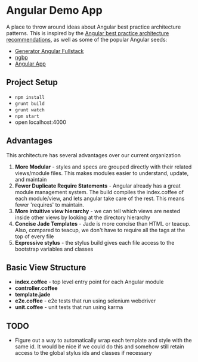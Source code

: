 # Angular Demo App

A place to throw around ideas about Angular best practice architecture patterns. This is inspired by the [Angular best practice architecture recommendations](http://blog.angularjs.org/2014/02/an-angularjs-style-guide-and-best.html), as well as some of the popular Angular seeds:

- [Generator Angular Fullstack](https://www.npmjs.org/package/generator-angular-fullstack)
- [ngbp](https://github.com/ngbp/ngbp)
- [Angular App](https://github.com/angular-app/angular-app)

## Project Setup

- `npm install`
- `grunt build`
- `grunt watch`
- `npm start`
- open localhost:4000

## Advantages

This architecture has several advantages over our current organization

1. **More Modular** - styles and specs are grouped directly with their related views/module files. This makes modules easier to understand, update, and maintain
2. **Fewer Duplicate Require Statements** - Angular already has a great module management system. The build compiles the index.coffee of each module/view, and lets angular take care of the rest. This means fewer 'requires' to maintain.
3. **More intuitive view hierarchy** - we can tell which views are nested inside other views by looking at the directory hierarchy
4. **Concise Jade Templates** - Jade is more concise than HTML or teacup. Also, compared to teacup, we don't have to require all the tags at the top of every file
5. **Expressive stylus** - the stylus build gives each file access to the bootstrap variables and classes

## Basic View Structure

- **index.coffee** - top level entry point for each Angular module
- **controller.coffee**
- **template.jade**
- **e2e.coffee** - e2e tests that run using selenium webdriver
- **unit.coffee** - unit tests that run using karma

## TODO

- Figure out a way to automatically wrap each template and style with the same id. It would be nice if we could do this and somehow still retain access to the global stylus ids and classes if necessary
